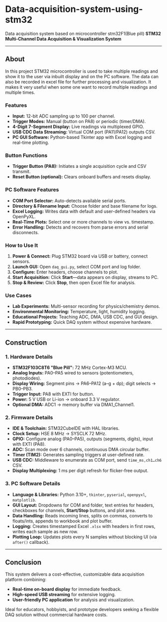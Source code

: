 # Data-acquisition-system-using-stm32
Data acquisition system based on microcontroller stm32F1(Blue pill) 
**STM32 Multi-Channel Data Acquisition & Visualization System**

---

## About
In this project STM32 microcontroller is used to take multiple readings and show it to the user via inbuilt display and on the PC software. The data can also be recorded in excel file for further processing and visualization. It makes it very useful when some one want to record multiple readings and multiple times.


### Features
- **Input:**
      12-bit ADC sampling up to 100 per channel.  
- **Trigger Modes:** Manual (button on PA8) or periodic (timer/DMA).  
- **4-Digit 7-Segment Display:** Live readings via multiplexed GPIO.  
- **USB CDC Data Streaming:** Virtual COM port (PA11/PA12) outputs CSV.  
- **PC GUI Software:** Python-based Tkinter app with Excel logging and real-time plotting.

### Button Functions
- **Trigger Button (PA8):** Initiates a single acquisition cycle and CSV transmit.  
- **Reset Button (optional):** Clears onboard buffers and resets display.

### PC Software Features
- **COM Port Selector:** Auto-detects available serial ports.  
- **Directory & Filename Input:** Choose folder and base filename for logs.  
- **Excel Logging:** Writes data with default and user-defined headers via OpenPyXL.  
- **Real-Time Plots:** Select one or more channels to view vs. timestamp.  
- **Error Handling:** Detects and recovers from parse errors and serial disconnects.

### How to Use It
1. **Power & Connect:** Plug STM32 board via USB or battery, connect sensors.  
2. **Launch GUI:** Open `daq_gui.py`, select COM port and log folder.  
3. **Configure:** Enter headers, choose channels to plot.  
4. **Start Acquisition:** Click **Start**—data appears on display, streams to PC.  
5. **Stop & Review:** Click **Stop**, then open Excel file for analysis.

### Use Cases
- **Lab Experiments:** Multi-sensor recording for physics/chemistry demos.  
- **Environmental Monitoring:** Temperature, light, humidity logging.  
- **Educational Projects:** Teaching ADC, DMA, USB CDC, and GUI design.  
- **Rapid Prototyping:** Quick DAQ system without expensive hardware.

---

## Construction

### 1. Hardware Details
- **STM32F103C8T6 "Blue Pill":** 72 MHz Cortex-M3 MCU.  
- **Analog Inputs:** PA0–PA5 wired to sensors (potentiometers, photodiodes).  
- **Display Wiring:** Segment pins → PA6–PA12 (a–g + dp); digit selects → PB0–PB3.  
- **Trigger Input:** PA8 with EXTI for button.  
- **Power:** 5 V USB or Li-ion → onboard 3.3 V regulator.  
- **Optional DMA:** ADC1 → memory buffer via DMA1_Channel1.

### 2. Firmware Details
- **IDE & Toolchain:** STM32CubeIDE with HAL libraries.  
- **Clock Setup:** HSE 8 MHz → SYSCLK 72 MHz.  
- **GPIO:** Configure analog (PA0–PA5), outputs (segments, digits), input with EXTI (PA8).  
- **ADC:** Scan mode over 6 channels, continuous DMA circular buffer.  
- **Timer (TIM2):** Generates sampling triggers at user-defined rate.  
- **USB CDC:** Middleware to enumerate as COM port, send `time_ms,ch1…ch6` CSV.  
- **Display Multiplexing:** 1 ms per digit refresh for flicker-free output.

### 3. PC Software Details
- **Language & Libraries:** Python 3.10+, `tkinter`, `pyserial`, `openpyxl`, `matplotlib`.  
- **GUI Layout:** Dropdowns for COM and folder, text entries for headers, checkboxes for channels, **Start/Stop** buttons, and plot area.  
- **Data Handling:** Reads incoming lines, splits on commas, converts to floats/ints, appends to workbook and plot buffer.  
- **Logging:** Creates timestamped Excel `.xlsx` with headers in first rows, writes each sample as new row.  
- **Plotting Loop:** Updates plots every N samples without blocking UI (via `after()` callback).

---

## Conclusion

This system delivers a cost-effective, customizable data acquisition platform combining:
- **Real-time on-board display** for immediate feedback.  
- **High-speed USB streaming** for extensive logging.  
- **User-friendly PC application** for analysis and visualization.  

Ideal for educators, hobbyists, and prototype developers seeking a flexible DAQ solution without commercial hardware costs.
